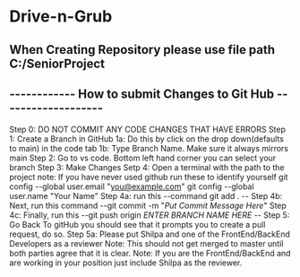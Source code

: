 # Drive-n-Grub
## When Creating Repository please use file path C:/SeniorProject
## ------------ How to submit Changes to Git Hub -------------------
Step 0: DO NOT COMMIT ANY CODE CHANGES THAT HAVE ERRORS
Step 1: Create a Branch in GitHub
  1a: Do this by click on the drop down(defaults to main) in the code tab
  1b: Type Branch Name. Make sure it always mirrors main
 Step 2: Go to vs code. Bottom left hand corner you can select your branch
 Step 3: Make Changes
 Setp 4: Open a terminal with the path to the project
  note: If you have never used github run these to identify yourself
    git config --global user.email "you@example.com"
    git config --global user.name "Your Name"
  Step 4a: run this --command git add . --
  Step 4b: Next,  run this command --git commit -m "*Put Commit Message Here*"
  Step 4c: Finally, run this --git push origin *ENTER BRANCH NAME HERE* --
 Step 5: Go Back To gitHub you should see that it prompts you to create a pull request, do so.
  Step 5a: Please put Shilpa and one of the FrontEnd/BackEnd Developers as a reviewer
  Note: This should not get merged to master until both parties agree that it is clear.
  Note: If you are the FrontEnd/BackEnd and are working in your position just include Shilpa as the reviewer.
  
